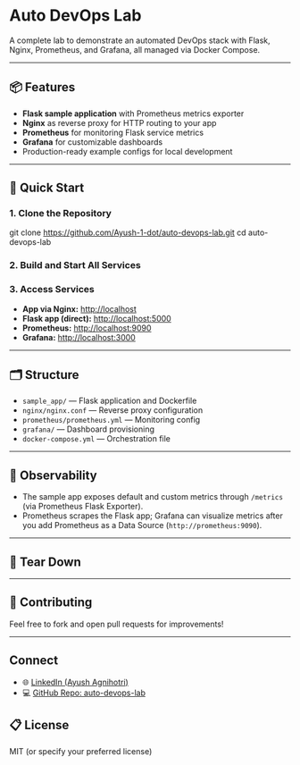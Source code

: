 # Auto DevOps Lab

A complete lab to demonstrate an automated DevOps stack with Flask, Nginx, Prometheus, and Grafana, all managed via Docker Compose.

---

## 📦 Features

- **Flask sample application** with Prometheus metrics exporter
- **Nginx** as reverse proxy for HTTP routing to your app
- **Prometheus** for monitoring Flask service metrics
- **Grafana** for customizable dashboards
- Production-ready example configs for local development

---

## 🚀 Quick Start

### 1. Clone the Repository

git clone https://github.com/Ayush-1-dot/auto-devops-lab.git
cd auto-devops-lab

### 2. Build and Start All Services


### 3. Access Services

- **App via Nginx:** [http://localhost](http://localhost)
- **Flask app (direct):** [http://localhost:5000](http://localhost:5000)
- **Prometheus:** [http://localhost:9090](http://localhost:9090)
- **Grafana:** [http://localhost:3000](http://localhost:3000)

---

## 🗂️ Structure

- `sample_app/` — Flask application and Dockerfile
- `nginx/nginx.conf` — Reverse proxy configuration
- `prometheus/prometheus.yml` — Monitoring config
- `grafana/` — Dashboard provisioning
- `docker-compose.yml` — Orchestration file

---

## 🔎 Observability

- The sample app exposes default and custom metrics through `/metrics` (via Prometheus Flask Exporter).
- Prometheus scrapes the Flask app; Grafana can visualize metrics after you add Prometheus as a Data Source (`http://prometheus:9090`).

---

## 🧹 Tear Down


---

## 🙌 Contributing

Feel free to fork and open pull requests for improvements!

---
## Connect

- 🌐 [LinkedIn (Ayush Agnihotri)](https://www.linkedin.com/in/ayush-agnihotri-206a501b1/)
- 💻 [GitHub Repo: auto-devops-lab](https://github.com/Ayush-1-dot/auto-devops-lab)

## 📋 License

MIT (or specify your preferred license)
